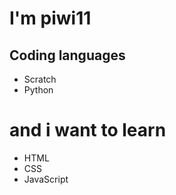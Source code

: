# I'm piwi11
## Coding languages
- Scratch
- Python 

# and i want to learn
- HTML
- CSS
- JavaScript